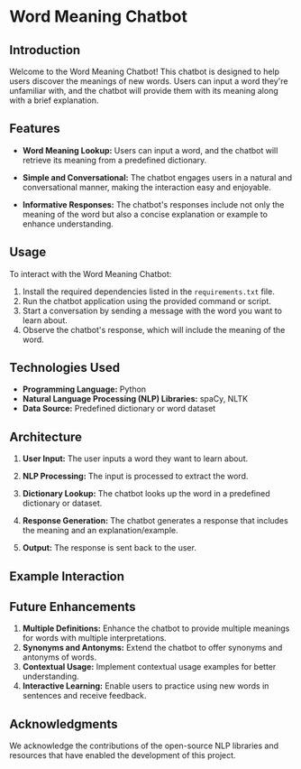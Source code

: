 # Word Meaning Chatbot

## Introduction

Welcome to the Word Meaning Chatbot! This chatbot is designed to help users discover the meanings of new words. Users can input a word they're unfamiliar with, and the chatbot will provide them with its meaning along with a brief explanation.

## Features

- **Word Meaning Lookup:** Users can input a word, and the chatbot will retrieve its meaning from a predefined dictionary.

- **Simple and Conversational:** The chatbot engages users in a natural and conversational manner, making the interaction easy and enjoyable.

- **Informative Responses:** The chatbot's responses include not only the meaning of the word but also a concise explanation or example to enhance understanding.

## Usage

To interact with the Word Meaning Chatbot:

1. Install the required dependencies listed in the `requirements.txt` file.
2. Run the chatbot application using the provided command or script.
3. Start a conversation by sending a message with the word you want to learn about.
4. Observe the chatbot's response, which will include the meaning of the word.

## Technologies Used

- **Programming Language:** Python
- **Natural Language Processing (NLP) Libraries:** spaCy, NLTK
- **Data Source:** Predefined dictionary or word dataset

## Architecture

1. **User Input:** The user inputs a word they want to learn about.

2. **NLP Processing:** The input is processed to extract the word.

3. **Dictionary Lookup:** The chatbot looks up the word in a predefined dictionary or dataset.

4. **Response Generation:** The chatbot generates a response that includes the meaning and an explanation/example.

5. **Output:** The response is sent back to the user.

## Example Interaction

## Future Enhancements

1. **Multiple Definitions:** Enhance the chatbot to provide multiple meanings for words with multiple interpretations.
2. **Synonyms and Antonyms:** Extend the chatbot to offer synonyms and antonyms of words.
3. **Contextual Usage:** Implement contextual usage examples for better understanding.
4. **Interactive Learning:** Enable users to practice using new words in sentences and receive feedback.

## Acknowledgments

We acknowledge the contributions of the open-source NLP libraries and resources that have enabled the development of this project.



